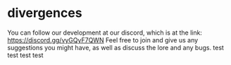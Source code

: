 # divergences
You can follow our development at our discord, which is at the link: https://discord.gg/vyGQyF7QWN 
Feel free to join and give us any suggestions you might have, as well as discuss the lore and any bugs.
test test test test
